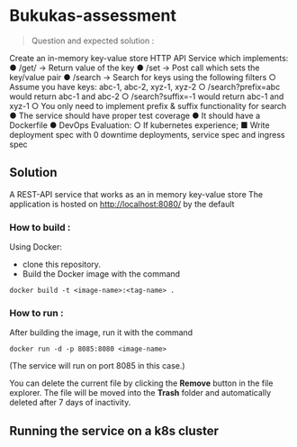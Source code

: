 # Bukukas-assessment

> Question and expected solution :

Create an in-memory key-value store HTTP API Service which implements:
● /get/<key> → Return value of the key
● /set → Post call which sets the key/value pair
● /search → Search for keys using the following filters
○ Assume you have keys: abc-1, abc-2, xyz-1, xyz-2
○ /search?prefix=abc would return abc-1 and abc-2
○ /search?suffix=-1 would return abc-1 and xyz-1
○ You only need to implement prefix & suffix functionality for search
● The service should have proper test coverage
● It should have a Dockerfile
● DevOps Evaluation:
○ If kubernetes experience;
■ Write deployment spec with 0 downtime deployments, service spec
and ingress spec

## Solution

A REST-API service that works as an in memory key-value store
The application is hosted on [http://localhost:8080/](http://localhost:8080/) by the default

### How to build :

Using Docker:

- clone this repository.
- Build the Docker image with the command

```
docker build -t <image-name>:<tag-name> .
```

### How to run :

After building the image, run it with the command

```
docker run -d -p 8085:8080 <image-name>
```

(The service will run on port 8085 in this case.)

You can delete the current file by clicking the **Remove** button in the file explorer. The file will be moved into the **Trash** folder and automatically deleted after 7 days of inactivity.

## Running the service on a k8s cluster
